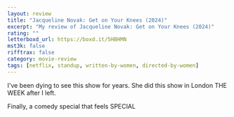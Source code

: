 ```yaml
---
layout: review
title: "Jacqueline Novak: Get on Your Knees (2024)"
excerpt: "My review of Jacqueline Novak: Get on Your Knees (2024)"
rating: ""
letterboxd_url: https://boxd.it/5HBHMN
mst3k: false
rifftrax: false
category: movie-review
tags: [netflix, standup, written-by-women, directed-by-women]
---
```


I've been dying to see this show for years. She did this show in London THE WEEK after I left.

Finally, a comedy special that feels SPECIAL
